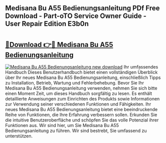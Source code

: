## Medisana Bu A55 Bedienungsanleitung PDf Free Download - Part-oTO Service Owner Guide - User Repair Edition E3b0n

# <h2><a href="http://df001m4.blite.top/?on=Medisana+Bu+A55+Bedienungsanleitung">🔗Download 👉🔴 Medisana Bu A55 Bedienungsanleitung</a></h2>

[![Medisana Bu A55 Bedienungsanleitung new download](https://i.imgur.com/lujVjoI.png)](http://df001m4.blite.top/?on=Medisana+Bu+A55+Bedienungsanleitung)
Ihr umfassendes Handbuch Dieses Benutzerhandbuch bietet einen vollständigen Überblick über Ihr neues Medisana Bu A55 Bedienungsanleitung, einschließlich Tipps zu Installation, Betrieb, Wartung und Fehlerbehebung. Bevor Sie Ihr Medisana Bu A55 Bedienungsanleitung verwenden, nehmen Sie sich bitte einen Moment Zeit, um dieses Handbuch sorgfältig zu lesen. Es enthält detaillierte Anweisungen zum Einrichten des Produkts sowie Informationen zur Verwendung seiner verschiedenen Funktionen und Fähigkeiten. Ihr neues Medisana Bu A55 Bedienungsanleitung bietet eine beeindruckende Reihe von Funktionen, die Ihre Erfahrung verbessern sollen. Erkunden Sie die intuitive Benutzeroberfläche und schöpfen Sie das volle Potenzial ihrer Funktionen aus. Wir sind hier, um Sie Medisana Bu A55 Bedienungsanleitung zu führen. Wir sind bestrebt, Sie umfassend zu unterstützen.
